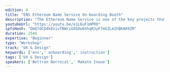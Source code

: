 ```yaml
---
edition: 4
title: "ENS Ethereum Name Service On-boarding Booth"
description: "The Ethereum Name Service is one of the key projects that aim at simplifying the use of Ethereum by converting long and complicated hashes (user addresses, contract address, IPFS url etc) into simple memorable short names. Instead of writing 0x123...ABC the users can simply write “me.somedomain.eth”. Although the result is simple, it requires some complicated interactions to register a domain and assign it to the user’s desired address. The aim of the on-boarding booth is to help as many people as possible to start using these names right away guiding them through the process of: - Registering a subdomain (free or paying) which is an instant process - Pointing it to their address - Set the reverse address so that Dapps can show their name instead of the address - Eventually explain and guide them through the initial phases of registering a full .eth domain that requires to go through the 5 day Vickrey auction process that is the most confusing step for every user"
youtubeUrl: "https://youtu.be/e1L6uF1HPR0"
ipfsHash: "QmQ7dCD4k8vivTBWriG9SDw6XhqR3yF7mGZLm1hBKAK9ZR"
duration: 2546
expertise: "Beginner"
type: "Workshop"
track: "UX & Design"
keywords: ['ens',' onboarding',' instruction']
tags: ['UX & Design']
speakers: ['Beltran Berrocal',' Makato Inoue']
---
```

